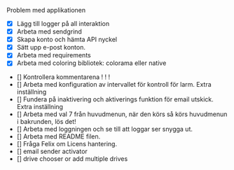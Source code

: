 Problem med applikationen
- [x]   Lägg till logger på all interaktion
- [x]   Arbeta med sendgrind
- [x]   Skapa konto och hämta API nyckel
- [x]   Sätt upp e-post konton.
- [x]   Arbeta med requirements
- [x]   Arbeta med coloring bibliotek: colorama eller native
- []    Kontrollera kommentarena ! ! !
- []    Arbeta med konfiguration av intervallet för kontroll för larm. Extra inställning
- []    Fundera på inaktivering och aktiverings funktion för email utskick. Extra inställning
- []    Arbeta med val 7 från huvudmenun, när den körs så körs huvudmenun i bakrunden, lös det!
- []    Arbeta med loggningen och se till att loggar ser snygga ut.
- []    Arbeta med README filen.
- []    Fråga Felix om Licens hantering.
- []    email sender activator 
- []    drive chooser or add multiple drives